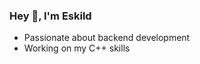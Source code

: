 ### Hey 👋, I'm Eskild
* Passionate about backend development
* Working on my C++ skills

<!---
eskildsvennungsen/eskildsvennungsen is a ✨ special ✨ repository because its `README.md` (this file) appears on your GitHub profile.
You can click the Preview link to take a look at your changes.
--->
